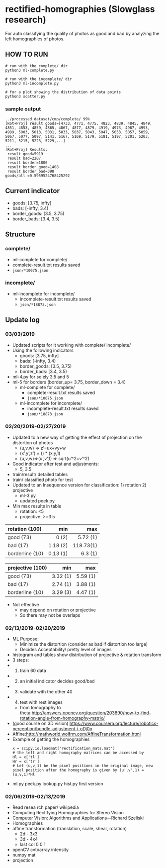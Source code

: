 # rectified-homographies (Slowglass research)
For auto classifying the quality of photos as good and bad by analyzing the left homographies of photos.

## HOW TO RUN
```
# run with the complete/ dir
python3 ml-complete.py

# run with the incomplete/ dir
python3 ml-incomplete.py

# for a plot showing the distribution of data points
python3 scatter.py
```

### sample output
```
../processed_dataset/cmp/complete/ 99%
[Rot+Proj] result goods=[4733, 4771, 4775, 4823, 4839, 4845, 4849, 4851, 4853, 4859, 4865, 4867, 4877, 4879, 4919, 4973, 4987, 4993, 4999, 5003, 5013, 5031, 5033, 5037, 5043, 5047, 5053, 5057, 5059, 5067, 5077, 5097, 5141, 5167, 5169, 5179, 5181, 5197, 5201, 5203, 5211, 5215, 5223, 5229,...]
...
[Rot+Proj] Results:
 result good=5919
 result bad=2207
 result border=1806
 result border_good=1408
 result border_bad=398
goods/all =0.5959524768425292
```

## Current indicator
- goods: [3.75, infty]
- bads: [-infty, 3.4)
- border_goods: [3.5, 3.75)
- border_bads: [3.4, 3.5)
 
## Structure
### complete/
- ml-complete for complete/
- complete-result.txt results saved
- `json/*10075.json`

### incomplete/
- ml-incomplete for incomplete/
    - incomplete-result.txt results saved
    - `json/*18873.json`

## Update log
### 03/03/2019
- Updated scripts for it working with complete/ incomplete/
- Using the following indicators
	- goods: [3.75, infty]
	- bads: [-infty, 3.4)
	- border_goods: [3.5, 3.75)
	- border_bads: [3.4, 3.5) 
- ml-4.py for solely 3.5 and 5
- ml-5 for borders (border_up= 3.75, border_down = 3.4)
    - ml-complete for complete/
        - complete-result.txt results saved
        - `json/*10075.json`
    - ml-incomplete for incomplete/
        - incomplete-result.txt results saved
        - `json/*18873.json`

### 02/20/2019-02/27/2019
- Updated to a new way of getting the effect of projection on the distortion of photos
	- (u,v,w) => z’=ux+vy+w
	- (x’,y’,z’) = () * (x,y,1)
	- (u,v,w)=>(u’,v’,1) => sqrt(u’^2+v’^2)
- Good indicator after test and adjustments: 
	- 5, 3.5
- train/result/ detailed tables
- train/ classified photo for test
- Updated to an Insequence version for classification: 1) rotation 2) projective
	- ml-3.py
	- updated peek.py
- Min max results in table
	- rotation: <5
	- projective: >=3.5

|rotation (100)	|	min 	|	max			|
|:--------------|----------:|--------------:|
|good (73)	   	|	0 (2)	|	5.72 (1)	|
|bad (17)		|	1.18 (2)|	118.73(1)	|
|borderline (10)|	0.13 (1)|	6.3 (1)		|

|projective (100)	|	min 	|	max 	|
|:------------------|----------:|----------:|
|good (73)			|3.32 (1)	|	5.59 (1)|
|bad (17)			|2.74 (1)	|	3.88 (1)|
|borderline (10)	|3.29 (3)	|	4.47 (1)|

- Not effective
	- may depend on rotation or projective 
	- So there may not be overlaps

### 02/13/2019-02/20/2019
- ML Purpose:
	- Minimize the distortion (consider as bad if distortion too large)
	- Decides Acceptability/ pretty level of images
- histogram and tables show distribution of projective & rotation transform
- 3 steps:
- 1) train 60 data
- 2) an initial indicator decides good/bad
- 3) validate with the other 40
- 4) test with rest images
  - from tomography to theta:http://answers.opencv.org/question/203890/how-to-find-rotation-angle-from-homography-matrix/
- (good course on 3D vision) https://www.coursera.org/lecture/robotics-perception/bundle-adjustment-i-oDj0o 
- Affine:http://mathworld.wolfrm.com/AffineTransformation.html
- Example of getting the homographies
	```
	x = scipy.io.loadmat('rectification_mats.mat')
	# the left and right homography matrices can be accessed by 
	Hl = x['tl']
	Hr = x['tr']
	# Let (u,v,1) be the pixel positions in the original image, new pixel position after the homography is given by (u',v',1) = (u,v,1)*Hl
	```
- ml.py peek.py lookup.py hist.py first version

### 02/06/2019-02/13/2019
- Read resea
rch paper/ wikipedia 
- Computing Rectifying Homographies for Stereo Vision 
- Computer Vision: Algorithms and Applications—Richard Szeliski 
- Homographies
- affine transformation (translation, scale, shear, rotation)
    - 2d - 3x3
    - 3d - 4x4
    - last col 0 0 1
- openCV cvtoarray intensity
- numpy mat
- projection